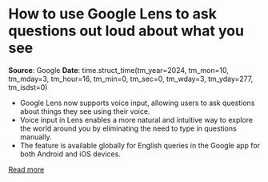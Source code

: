 # How to use Google Lens to ask questions out loud about what you see

**Source**: Google
**Date**: time.struct_time(tm_year=2024, tm_mon=10, tm_mday=3, tm_hour=16, tm_min=0, tm_sec=0, tm_wday=3, tm_yday=277, tm_isdst=0)

- Google Lens now supports voice input, allowing users to ask questions about things they see using their voice.
- Voice input in Lens enables a more natural and intuitive way to explore the world around you by eliminating the need to type in questions manually.
- The feature is available globally for English queries in the Google app for both Android and iOS devices.

[Read more](https://blog.google/products/search/google-lens-voice-search/)
